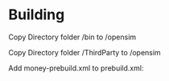 # Building

Copy Directory folder /bin to /opensim

Copy Directory folder /ThirdParty to /opensim

Add money-prebuild.xml to prebuild.xml:
